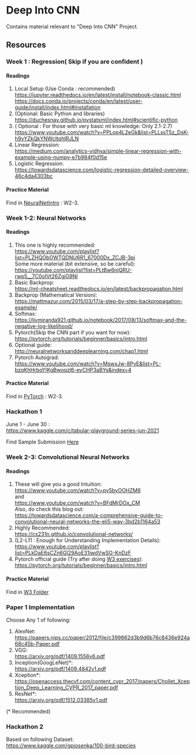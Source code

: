 # Deep Into CNN

Contains material relevant to "Deep Into CNN" Project.

## Resources

### Week 1 : Regression( Skip if you are confident )

#### Readings
1. Local Setup (Use Conda : recommended)  
https://jupyter.readthedocs.io/en/latest/install/notebook-classic.html  
https://docs.conda.io/projects/conda/en/latest/user-guide/install/index.html#installation  
2. (Optional: Basic Python and libraries)  
https://duchesnay.github.io/pystatsml/index.html#scientific-python  
3. ( Optional : For those with very basic ml knowledge: Only 2.1-2.7)  
https://www.youtube.com/watch?v=PPLop4L2eGk&list=PLLssT5z_DsK-h9vYZkQkYNWcItqhlRJLN
4. Linear Regression:  
 https://medium.com/analytics-vidhya/simple-linear-regression-with-example-using-numpy-e7b984f0d15e  
5. Logistic Regression:  
https://towardsdatascience.com/logistic-regression-detailed-overview-46c4da4303bc  

#### Practice Material
Find in [NeuralNetIntro](W2-3/NeuralNetIntro/) : W2-3.

### Week 1-2: Neural Networks

#### Readings
1. This one is highly recommended:  
https://www.youtube.com/playlist?list=PLZHQObOWTQDNU6R1_67000Dx_ZCJB-3pi   
Some more material (bit extensive, so be careful):  
https://youtube.com/playlist?list=PLtBw6njQRU-rwp5__7C0oIVt26ZgjG9NI
2. Basic Backprop:  
 https://ml-cheatsheet.readthedocs.io/en/latest/backpropagation.html 
3. Backprop (Mathematical Version):  
https://mattmazur.com/2015/03/17/a-step-by-step-backpropagation-example/
4. Softmax:  
https://ljvmiranda921.github.io/notebook/2017/08/13/softmax-and-the-negative-log-likelihood/
5. Pytorch(Skip the CNN part if you want for now):  
https://pytorch.org/tutorials/beginner/basics/intro.html
6. Optional guide:  
http://neuralnetworksanddeeplearning.com/chap1.html
7. Pytorch Autograd:  
https://www.youtube.com/watch?v=MswxJw-8PvE&list=PL-bzqKhHrboYIKgBwoqzl6-eyCHP3aBYs&index=4

#### Practice Material

Find in [PyTorch](W2-3/PyTorch) : W2-3.

### Hackathon 1
June 1 - June 30 :  
https://www.kaggle.com/c/tabular-playground-series-jun-2021

Find Sample Submission [Here](W2-3/Hackathon1.ipynb)
### Week 2-3: Convolutional Neural Networks

#### Readings

1. These will give you a good Intuition:  
https://www.youtube.com/watch?v=py5byOOHZM8   
and  
https://www.youtube.com/watch?v=BFdMrDOx_CM  
Also, do check this blog out:  
https://towardsdatascience.com/a-comprehensive-guide-to-convolutional-neural-networks-the-eli5-way-3bd2b1164a53 
2. Highly Recommended:    
https://cs231n.github.io/convolutional-networks/ 
3. (L2-L11 : Enough for Understanding Implementation Details):  
https://www.youtube.com/playlist?list=PLkDaE6sCZn6Gl29AoE31iwdVwSG-KnDzF
4. Pytorch official guide (Try after doing [W3 exercises](W3)):  
https://pytorch.org/tutorials/beginner/basics/intro.html

#### Practice Material

Find in [W3 Folder](W3)

### Paper 1 Implementation
Choose Any 1 of following:
1. AlexNet:  
https://papers.nips.cc/paper/2012/file/c399862d3b9d6b76c8436e924a68c45b-Paper.pdf
2. VGG:  
https://arxiv.org/pdf/1409.1556v6.pdf
3. Inception(GoogLeNet)*:  
https://arxiv.org/pdf/1409.4842v1.pdf
4. Xception*:  
https://openaccess.thecvf.com/content_cvpr_2017/papers/Chollet_Xception_Deep_Learning_CVPR_2017_paper.pdf
5. ResNet*:  
https://arxiv.org/pdf/1512.03385v1.pdf  

(* Recommended)

### Hackathon 2
Based on following Dataset:  
https://www.kaggle.com/gpiosenka/100-bird-species